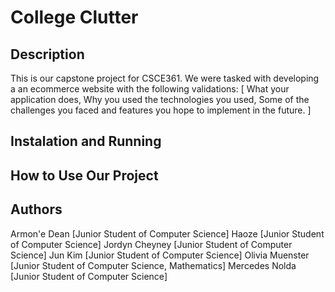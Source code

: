 # College Clutter
## Description 
This is our capstone project for CSCE361. We were tasked with developing a an ecommerce website with the following validations: 
[ What your application does, Why you used the technologies you used,
Some of the challenges you faced and features you hope to implement in the future. ]

## Instalation and Running 

## How to Use Our Project 

## Authors 
Armon'e Dean [Junior Student of Computer Science]
Haoze [Junior Student of Computer Science]
Jordyn Cheyney [Junior Student of Computer Science]
Jun Kim [Junior Student of Computer Science]
Olivia Muenster [Junior Student of Computer Science, Mathematics]
Mercedes Nolda [Junior Student of Computer Science]
